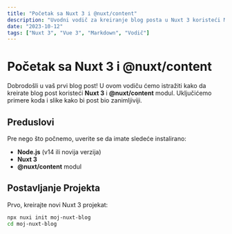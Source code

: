 ```yaml
---
title: "Početak sa Nuxt 3 i @nuxt/content"
description: "Uvodni vodič za kreiranje blog posta u Nuxt 3 koristeći Markdown."
date: "2023-10-12"
tags: ["Nuxt 3", "Vue 3", "Markdown", "Vodič"]
---
```


# Početak sa Nuxt 3 i @nuxt/content

Dobrodošli u vaš prvi blog post! U ovom vodiču ćemo istražiti kako da kreirate blog post koristeći **Nuxt 3** i **@nuxt/content** modul. Uključićemo primere koda i slike kako bi post bio zanimljiviji.

## Preduslovi

Pre nego što počnemo, uverite se da imate sledeće instalirano:

- **Node.js** (v14 ili novija verzija)
- **Nuxt 3**
- **@nuxt/content** modul

## Postavljanje Projekta

Prvo, kreirajte novi Nuxt 3 projekat:

```bash
npx nuxi init moj-nuxt-blog
cd moj-nuxt-blog

